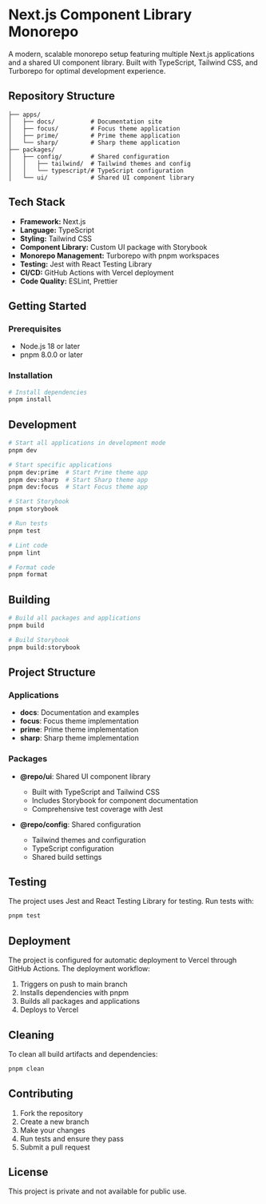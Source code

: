# Next.js Component Library Monorepo

A modern, scalable monorepo setup featuring multiple Next.js applications and a shared UI component library. Built with TypeScript, Tailwind CSS, and Turborepo for optimal development experience.

## Repository Structure

```
├── apps/
│   ├── docs/          # Documentation site
│   ├── focus/         # Focus theme application
│   ├── prime/         # Prime theme application
│   └── sharp/         # Sharp theme application
├── packages/
│   ├── config/        # Shared configuration
│   │   ├── tailwind/  # Tailwind themes and config
│   │   └── typescript/# TypeScript configuration
│   └── ui/            # Shared UI component library
```

## Tech Stack

- **Framework:** Next.js
- **Language:** TypeScript
- **Styling:** Tailwind CSS
- **Component Library:** Custom UI package with Storybook
- **Monorepo Management:** Turborepo with pnpm workspaces
- **Testing:** Jest with React Testing Library
- **CI/CD:** GitHub Actions with Vercel deployment
- **Code Quality:** ESLint, Prettier

## Getting Started

### Prerequisites

- Node.js 18 or later
- pnpm 8.0.0 or later

### Installation

```bash
# Install dependencies
pnpm install
```

## Development

```bash
# Start all applications in development mode
pnpm dev

# Start specific applications
pnpm dev:prime  # Start Prime theme app
pnpm dev:sharp  # Start Sharp theme app
pnpm dev:focus  # Start Focus theme app

# Start Storybook
pnpm storybook

# Run tests
pnpm test

# Lint code
pnpm lint

# Format code
pnpm format
```

## Building

```bash
# Build all packages and applications
pnpm build

# Build Storybook
pnpm build:storybook
```

## Project Structure

### Applications

- **docs**: Documentation and examples
- **focus**: Focus theme implementation
- **prime**: Prime theme implementation
- **sharp**: Sharp theme implementation

### Packages

- **@repo/ui**: Shared UI component library
  - Built with TypeScript and Tailwind CSS
  - Includes Storybook for component documentation
  - Comprehensive test coverage with Jest

- **@repo/config**: Shared configuration
  - Tailwind themes and configuration
  - TypeScript configuration
  - Shared build settings

## Testing

The project uses Jest and React Testing Library for testing. Run tests with:

```bash
pnpm test
```

## Deployment

The project is configured for automatic deployment to Vercel through GitHub Actions. The deployment workflow:

1. Triggers on push to main branch
2. Installs dependencies with pnpm
3. Builds all packages and applications
4. Deploys to Vercel

## Cleaning

To clean all build artifacts and dependencies:

```bash
pnpm clean
```

## Contributing

1. Fork the repository
2. Create a new branch
3. Make your changes
4. Run tests and ensure they pass
5. Submit a pull request

## License

This project is private and not available for public use.
